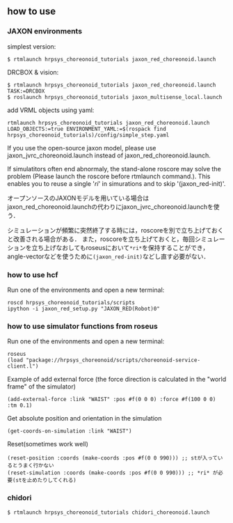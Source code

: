 
## **how to use**
### **JAXON environments**
simplest version:
```
$ rtmlaunch hrpsys_choreonoid_tutorials jaxon_red_choreonoid.launch
```
DRCBOX & vision:
```
$ rtmlaunch hrpsys_choreonoid_tutorials jaxon_red_choreonoid.launch TASK:=DRCBOX
$ roslaunch hrpsys_choreonoid_tutorials jaxon_multisense_local.launch
```
add VRML objects using yaml:
```
rtmlaunch hrpsys_choreonoid_tutorials jaxon_red_choreonoid.launch LOAD_OBJECTS:=true ENVIRONMENT_YAML:=$(rospack find hrpsys_choreonoid_tutorials)/config/simple_step.yaml
```

If you use the open-source jaxon model, please use jaxon_jvrc_choreonoid.launch instead of jaxon_red_choreonoid.launch.

If simulatitors often end abnormaly, the stand-alone roscore may solve the problem (Please launch the roscore before rtmlaunch command.).
This enables you to reuse a single '*ri*' in simurations and to skip '(jaxon_red-init)'.

オープンソースのJAXONモデルを用いている場合はjaxon_red_choreonoid.launchの代わりにjaxon_jvrc_choreonoid.launchを使う．

シミュレーションが頻繁に突然終了する時には，roscoreを別で立ち上げておくと改善される場合がある．
また，roscoreを立ち上げておくと，毎回シミュレーションを立ち上げなおしてもroseusにおいて`*ri*`を保持することができ，angle-vectorなどを使うために`(jaxon_red-init)`などし直す必要がない．


### **how to use hcf**
Run one of the environments and open a new terminal:
```
roscd hrpsys_choreonoid_tutorials/scripts
ipython -i jaxon_red_setup.py "JAXON_RED(Robot)0"
```

### **how to use simulator functions from roseus**
Run one of the environments and open a new terminal:
```
roseus
(load "package://hrpsys_choreonoid/scripts/choreonoid-service-client.l")
```
Example of add external force (the force direction is calculated in the "world frame" of the simulator)
```
(add-external-force :link "WAIST" :pos #f(0 0 0) :force #f(100 0 0) :tm 0.1)
```
Get absolute position and orientation in the simulation
```
(get-coords-on-simulation :link "WAIST")

```
Reset(sometimes work well)
```
(reset-position :coords (make-coords :pos #f(0 0 990))) ;; stが入っているとうまく行かない
(reset-simulation :coords (make-coords :pos #f(0 0 990))) ;; *ri* が必要(stを止めたりしてくれる)
```



### **chidori**
```
$ rtmlaunch hrpsys_choreonoid_tutorials chidori_choreonoid.launch
```
